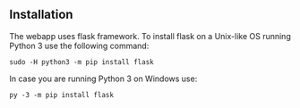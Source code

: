 ## Installation

The webapp uses flask framework. To install flask on a Unix-like
OS running Python 3 use the following command:

```
sudo -H python3 -m pip install flask
```

In case you are running Python 3 on Windows use:

```
py -3 -m pip install flask
```
